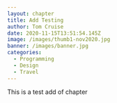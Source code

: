 ```yaml
---
layout: chapter
title: Add Testing
author: Tom Cruise
date: 2020-11-15T13:51:54.145Z
image: /images/thumb1-nov2020.jpg
banner: /images/banner.jpg
categories:
  - Programming
  - Design
  - Travel
---
```

This is a test add of chapter